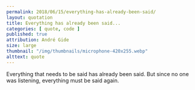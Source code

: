 ```yaml
---
permalink: 2018/06/15/everything-has-already-been-said/
layout: quotation
title: Everything has already been said...
categories: [ quote, code ]
published: true
attribution: André Gide
size: large
thumbnail: "/img/thumbnails/microphone-420x255.webp"
alttext: quote
---
```


Everything that needs to be said has already been said. But since no one was listening, everything must be said again.




